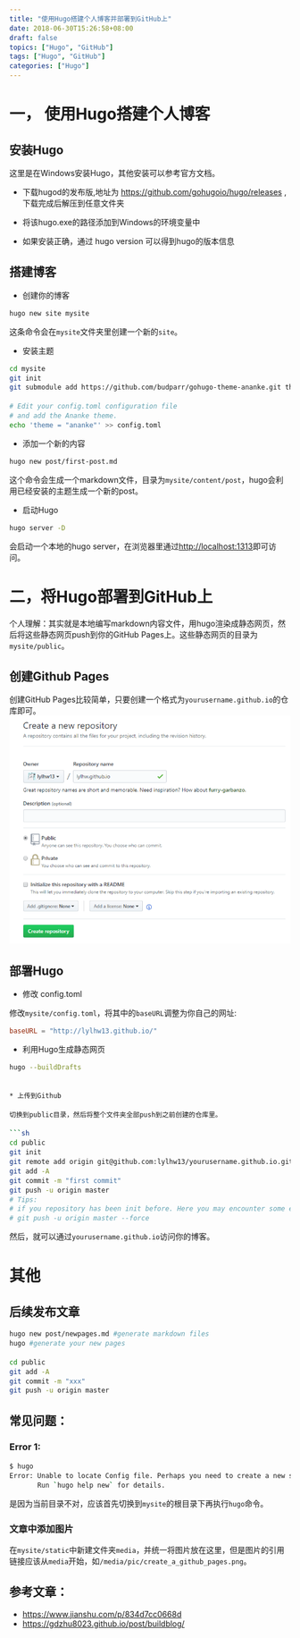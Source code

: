 ```yaml
---
title: "使用Hugo搭建个人博客并部署到GitHub上"
date: 2018-06-30T15:26:58+08:00
draft: false
topics: ["Hugo", "GitHub"]
tags: ["Hugo", "GitHub"]
categories: ["Hugo"]
---
```

# 一， 使用Hugo搭建个人博客

## 安装Hugo

这里是在Windows安装Hugo，其他安装可以参考官方文档。

* 下载hugod的发布版,地址为 <https://github.com/gohugoio/hugo/releases> , 下载完成后解压到任意文件夹

* 将该hugo.exe的路径添加到Windows的环境变量中

* 如果安装正确，通过 hugo version 可以得到hugo的版本信息

## 搭建博客

* 创建你的博客

```sh
hugo new site mysite
```

这条命令会在`mysite`文件夹里创建一个新的`site`。

* 安装主题

```sh
cd mysite
git init
git submodule add https://github.com/budparr/gohugo-theme-ananke.git themes/ananke

# Edit your config.toml configuration file
# and add the Ananke theme.
echo 'theme = "ananke"' >> config.toml
```

* 添加一个新的内容

```sh
hugo new post/first-post.md
```

这个命令会生成一个markdown文件，目录为`mysite/content/post`，hugo会利用已经安装的主题生成一个新的post。

* 启动Hugo

```sh
hugo server -D
```

会启动一个本地的hugo server，在浏览器里通过<http://localhost:1313>即可访问。

# 二，将Hugo部署到GitHub上

个人理解：其实就是本地编写markdown内容文件，用hugo渲染成静态网页，然后将这些静态网页push到你的GitHub Pages上。这些静态网页的目录为`mysite/public`。

## 创建Github Pages

创建GitHub Pages比较简单，只要创建一个格式为`yourusername.github.io`的仓库即可。
![create_a_github_pages](/media/pic/create_a_github_pages.png)

## 部署Hugo

* 修改 config.toml

修改`mysite/config.toml`，将其中的`baseURL`调整为你自己的网址:

```toml
baseURL = "http://lylhw13.github.io/"
```

* 利用Hugo生成静态网页

```sh
hugo --buildDrafts


* 上传到Github

切换到public目录，然后将整个文件夹全部push到之前创建的仓库里。

```sh
cd public
git init
git remote add origin git@github.com:lylhw13/yourusername.github.io.git
git add -A
git commit -m "first commit"
git push -u origin master
# Tips:
# if you repository has been init before. Here you may encounter some errors. So you can change the last line as following:
# git push -u origin master --force
```

然后，就可以通过`yourusername.github.io`访问你的博客。

# 其他

## 后续发布文章
```sh
hugo new post/newpages.md #generate markdown files
hugo #generate your new pages

cd public 
git add -A
git commit -m "xxx"
git push -u origin master
```

## 常见问题：

### Error 1:

```sh
$ hugo
Error: Unable to locate Config file. Perhaps you need to create a new site.
       Run `hugo help new` for details.
```
是因为当前目录不对，应该首先切换到`mysite`的根目录下再执行`hugo`命令。

### 文章中添加图片
在`mysite/static`中新建文件夹`media`，并统一将图片放在这里，但是图片的引用链接应该从`media`开始，如`/media/pic/create_a_github_pages.png`。

## 参考文章：

* <https://www.jianshu.com/p/834d7cc0668d>
* <https://gdzhu8023.github.io/post/buildblog/>